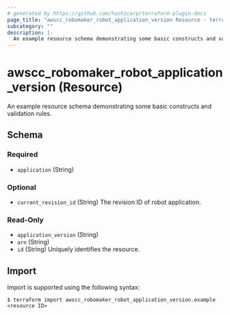 ```yaml
---
# generated by https://github.com/hashicorp/terraform-plugin-docs
page_title: "awscc_robomaker_robot_application_version Resource - terraform-provider-awscc"
subcategory: ""
description: |-
  An example resource schema demonstrating some basic constructs and validation rules.
---
```


# awscc_robomaker_robot_application_version (Resource)

An example resource schema demonstrating some basic constructs and validation rules.



<!-- schema generated by tfplugindocs -->
## Schema

### Required

- `application` (String)

### Optional

- `current_revision_id` (String) The revision ID of robot application.

### Read-Only

- `application_version` (String)
- `arn` (String)
- `id` (String) Uniquely identifies the resource.

## Import

Import is supported using the following syntax:

```shell
$ terraform import awscc_robomaker_robot_application_version.example <resource ID>
```
